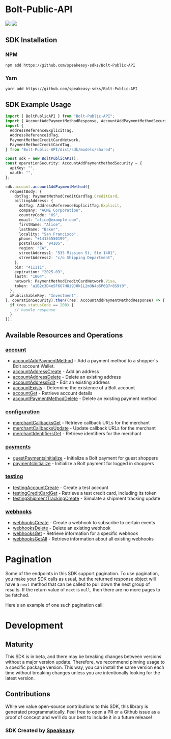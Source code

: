# Bolt-Public-API

<div align="left">
    <a href="https://speakeasyapi.dev/"><img src="https://custom-icon-badges.demolab.com/badge/-Built%20By%20Speakeasy-212015?style=for-the-badge&logoColor=FBE331&logo=speakeasy&labelColor=545454" /></a>
    <a href="https://github.com/speakeasy-sdks/Bolt-Public-API.git/actions"><img src="https://img.shields.io/github/actions/workflow/status/speakeasy-sdks/Bolt-Public-API/speakeasy_sdk_generation.yml?style=for-the-badge" /></a>
    
</div>

<!-- Start SDK Installation -->
## SDK Installation

### NPM

```bash
npm add https://github.com/speakeasy-sdks/Bolt-Public-API
```

### Yarn

```bash
yarn add https://github.com/speakeasy-sdks/Bolt-Public-API
```
<!-- End SDK Installation -->

## SDK Example Usage
<!-- Start SDK Example Usage -->
```typescript
import { BoltPublicAPI } from "Bolt-Public-API";
import { AccountAddPaymentMethodResponse, AccountAddPaymentMethodSecurity } from "Bolt-Public-API/dist/sdk/models/operations";
import {
  AddressReferenceExplicitTag,
  AddressReferenceIdTag,
  PaymentMethodCreditCardNetwork,
  PaymentMethodCreditCardTag,
} from "Bolt-Public-API/dist/sdk/models/shared";

const sdk = new BoltPublicAPI();
const operationSecurity: AccountAddPaymentMethodSecurity = {
  apiKey: "",
  oauth: "",
};

sdk.account.accountAddPaymentMethod({
  requestBody: {
    dotTag: PaymentMethodCreditCardTag.CreditCard,
    billingAddress: {
      dotTag: AddressReferenceExplicitTag.Explicit,
      company: "ACME Corporation",
      countryCode: "US",
      email: "alice@example.com",
      firstName: "Alice",
      lastName: "Baker",
      locality: "San Francisco",
      phone: "+14155550199",
      postalCode: "94105",
      region: "CA",
      streetAddress1: "535 Mission St, Ste 1401",
      streetAddress2: "c/o Shipping Department",
    },
    bin: "411111",
    expiration: "2025-03",
    last4: "1004",
    network: PaymentMethodCreditCardNetwork.Visa,
    token: "a1B2c3D4e5F6G7H8i9J0k1L2m3N4o5P6Q7r8S9t0",
  },
  xPublishableKey: "Investment",
}, operationSecurity).then((res: AccountAddPaymentMethodResponse) => {
  if (res.statusCode == 200) {
    // handle response
  }
});
```
<!-- End SDK Example Usage -->

<!-- Start SDK Available Operations -->
## Available Resources and Operations


### [account](docs/sdks/account/README.md)

* [accountAddPaymentMethod](docs/sdks/account/README.md#accountaddpaymentmethod) - Add a payment method to a shopper's Bolt account Wallet.
* [accountAddressCreate](docs/sdks/account/README.md#accountaddresscreate) - Add an address
* [accountAddressDelete](docs/sdks/account/README.md#accountaddressdelete) - Delete an existing address
* [accountAddressEdit](docs/sdks/account/README.md#accountaddressedit) - Edit an existing address
* [accountExists](docs/sdks/account/README.md#accountexists) - Determine the existence of a Bolt account
* [accountGet](docs/sdks/account/README.md#accountget) - Retrieve account details
* [accountPaymentMethodDelete](docs/sdks/account/README.md#accountpaymentmethoddelete) - Delete an existing payment method

### [configuration](docs/sdks/configuration/README.md)

* [merchantCallbacksGet](docs/sdks/configuration/README.md#merchantcallbacksget) - Retrieve callback URLs for the merchant
* [merchantCallbacksUpdate](docs/sdks/configuration/README.md#merchantcallbacksupdate) - Update callback URLs for the merchant
* [merchantIdentifiersGet](docs/sdks/configuration/README.md#merchantidentifiersget) - Retrieve identifiers for the merchant

### [payments](docs/sdks/payments/README.md)

* [guestPaymentsInitialize](docs/sdks/payments/README.md#guestpaymentsinitialize) - Initialize a Bolt payment for guest shoppers
* [paymentsInitialize](docs/sdks/payments/README.md#paymentsinitialize) - Initialize a Bolt payment for logged in shoppers

### [testing](docs/sdks/testing/README.md)

* [testingAccountCreate](docs/sdks/testing/README.md#testingaccountcreate) - Create a test account
* [testingCreditCardGet](docs/sdks/testing/README.md#testingcreditcardget) - Retrieve a test credit card, including its token
* [testingShipmentTrackingCreate](docs/sdks/testing/README.md#testingshipmenttrackingcreate) - Simulate a shipment tracking update

### [webhooks](docs/sdks/webhooks/README.md)

* [webhooksCreate](docs/sdks/webhooks/README.md#webhookscreate) - Create a webhook to subscribe to certain events
* [webhooksDelete](docs/sdks/webhooks/README.md#webhooksdelete) - Delete an existing webhook
* [webhooksGet](docs/sdks/webhooks/README.md#webhooksget) - Retrieve information for a specific webhook
* [webhooksGetAll](docs/sdks/webhooks/README.md#webhooksgetall) - Retrieve information about all existing webhooks
<!-- End SDK Available Operations -->

<!-- Start Dev Containers -->

<!-- End Dev Containers -->

<!-- Start Pagination -->
# Pagination

Some of the endpoints in this SDK support pagination. To use pagination, you make your SDK calls as usual, but the
returned response object will have a `next` method that can be called to pull down the next group of results. If the
return value of `next` is `null`, then there are no more pages to be fetched.

Here's an example of one such pagination call:
<!-- End Pagination -->

<!-- Placeholder for Future Speakeasy SDK Sections -->

# Development

## Maturity

This SDK is in beta, and there may be breaking changes between versions without a major version update. Therefore, we recommend pinning usage
to a specific package version. This way, you can install the same version each time without breaking changes unless you are intentionally
looking for the latest version.

## Contributions

While we value open-source contributions to this SDK, this library is generated programmatically.
Feel free to open a PR or a Github issue as a proof of concept and we'll do our best to include it in a future release!

### SDK Created by [Speakeasy](https://docs.speakeasyapi.dev/docs/using-speakeasy/client-sdks)

